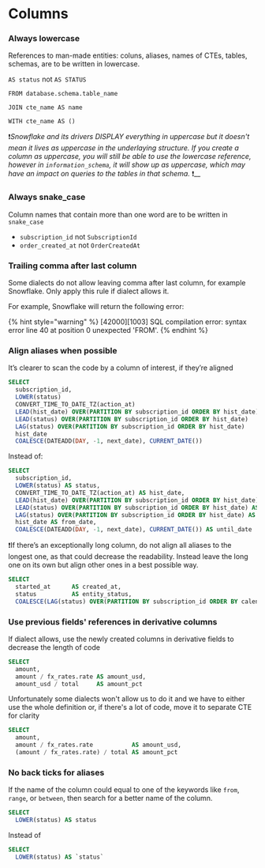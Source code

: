 # Columns

### Always lowercase

References to man-made entities: coluns, aliases, names of CTEs, tables, schemas, are to be written in lowercase.

`AS status` not `AS STATUS`

`FROM database.schema.table_name`

`JOIN cte_name AS name`

`WITH cte_name AS ()`

:exclamation:_Snowflake and its drivers DISPLAY everything in uppercase but it doesn't mean it lives as uppercase in the underlaying structure. If you create a column as uppercase, you will still be able to  use the lowercase reference, however in `information_schema`, it will show up as uppercase, which may have an impact on queries to the tables in that schema._ :exclamation:__

### Always snake\_case

Column names that contain more than one word are to be written in `snake_case`

* `subscription_id` not `SubscriptionId`
* `order_created_at` not `OrderCreatedAt`

### Trailing comma after last column

Some dialects do not allow leaving comma after last column, for example Snowflake. Only apply this rule if dialect allows it.

For example, Snowflake will return the following error:

{% hint style="warning" %}
\[42000]\[1003] SQL compilation error: syntax error line 40 at position 0 unexpected 'FROM'.
{% endhint %}

### Align aliases when possible

It’s clearer to scan the code by a column of interest, if they’re aligned

```sql
SELECT
  subscription_id,
  LOWER(status)                                                           AS status,
  CONVERT_TIME_TO_DATE_TZ(action_at)                                      AS hist_date,
  LEAD(hist_date) OVER(PARTITION BY subscription_id ORDER BY hist_date)   AS next_date,
  LEAD(status) OVER(PARTITION BY subscription_id ORDER BY hist_date)      AS next_status,
  LAG(status) OVER(PARTITION BY subscription_id ORDER BY hist_date)       AS prev_status,
  hist_date                                                               AS from_date,
  COALESCE(DATEADD(DAY, -1, next_date), CURRENT_DATE())                   AS until_date
```

Instead of:

```sql
SELECT
  subscription_id,
  LOWER(status) AS status,
  CONVERT_TIME_TO_DATE_TZ(action_at) AS hist_date,
  LEAD(hist_date) OVER(PARTITION BY subscription_id ORDER BY hist_date) AS next_date,
  LEAD(status) OVER(PARTITION BY subscription_id ORDER BY hist_date) AS next_status,
  LAG(status) OVER(PARTITION BY subscription_id ORDER BY hist_date) AS prev_status,
  hist_date AS from_date,
  COALESCE(DATEADD(DAY, -1, next_date), CURRENT_DATE()) AS until_date
```

:exclamation:If there’s an exceptionally long column, do not align all aliases to the longest one, as that could decrease the readability. Instead leave the long one on its own but align other ones in a best possible way.

```sql
SELECT
  started_at      AS created_at,
  status          AS entity_status,
  COALESCE(LAG(status) OVER(PARTITION BY subscription_id ORDER BY calendar.date), 'new') AS previous_status,
```

### Use previous fields' references in derivative columns

If dialect allows, use the newly created columns in derivative fields to decrease the length of code

```sql
SELECT
  amount,
  amount / fx_rates.rate AS amount_usd,
  amount_usd / total     AS amount_pct
```

Unfortunately some dialects won't allow us to do it and we have to either use the whole definition or, if there's a lot of code, move it to separate CTE for clarity

```sql
SELECT
  amount,
  amount / fx_rates.rate           AS amount_usd,
  (amount / fx_rates.rate) / total AS amount_pct
```

### No back ticks for aliases

If the name of the column could equal to one of the keywords like `from`, `range`, or `between`, then search for a better name of the column.

```sql
SELECT
  LOWER(status) AS status
```

Instead of

```sql
SELECT
  LOWER(status) AS `status`
```
